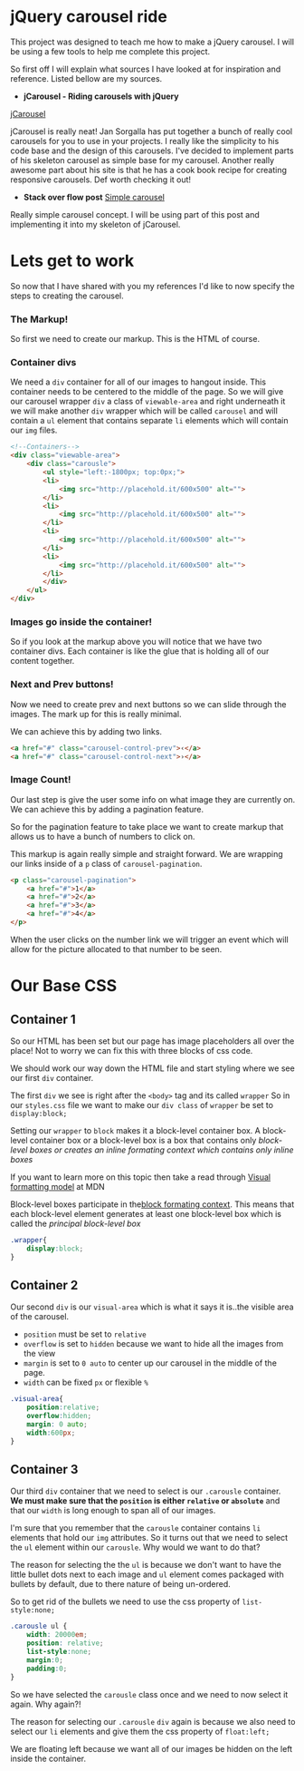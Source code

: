 # jQuery carousel ride
This project was designed to teach me how to make a jQuery carousel. I will be using a few tools to help me complete this project.

So first off I will explain what sources I have looked at for inspiration and reference. Listed bellow are my sources.

* **jCarousel  - Riding carousels with jQuery**

[jCarousel](http://sorgalla.com/jcarousel/docs/)

jCarousel is really neat! Jan Sorgalla has put together a bunch of really cool carousels for you to use in your projects. I really like the simplicity to his code base and the design of this carousels. I've decided to implement parts of his skeleton carousel as simple base for my carousel. Another really awesome part about his site is that he has a cook book recipe for creating responsive carousels. Def worth checking it out!

* **Stack over flow post**
[Simple carousel](http://stackoverflow.com/questions/12068734/jquery-simple-image-slideshow-tutorial)

Really simple carousel concept. I will be using part of this post and implementing it into my skeleton of jCarousel.

# Lets get to work

So now that I have shared with you my references I'd like to now specify the steps to creating the carousel.

### The Markup!
So first we need to create our markup. This is the HTML of course.

### Container divs

We need a `div` container for all of our images to hangout inside. This container needs to be centered to the middle of the page. So we will give our carousel wrapper `div` a class of `viewable-area` and right underneath it we will make another `div` wrapper which will be called `carousel` and will contain a `ul` element that contains separate `li` elements which will contain our `img` files.

```html
<!--Containers-->
<div class="viewable-area">
    <div class="carousle">
        <ul style="left:-1800px; top:0px;">
        <li>
            <img src="http://placehold.it/600x500" alt="">
        </li>
        <li>
            <img src="http://placehold.it/600x500" alt="">
        </li>
        <li>
            <img src="http://placehold.it/600x500" alt="">
        </li>
        <li>
            <img src="http://placehold.it/600x500" alt="">
        </li>
        </div>
    </ul>
</div>
```
### Images go inside the container!

So if you look at the markup above you will notice that we have two container divs. Each container is like the glue that is holding all of our content together.

### Next and Prev buttons!

Now we need to create prev and next buttons so we can slide through the images. The mark up for this is really minimal.

We can achieve this by adding two links.

```html
<a href="#" class="carousel-control-prev">‹</a>
<a href="#" class="carousel-control-next">›</a>
```
### Image Count!

Our last step is give the user some info on what image they are currently on. We can achieve this by adding a pagination feature.

So for the pagination feature to take place we want to create markup that allows us to have a bunch of numbers to click on.

This markup is again really simple and straight forward. We are wrapping our links inside of a `p` class of `carousel-pagination`.

```html
<p class="carousel-pagination">
    <a href="#">1</a>
    <a href="#">2</a>
    <a href="#">3</a>
    <a href="#">4</a>
</p>

```
When the user clicks on the number link we will trigger an event which will allow for the picture allocated to that number to be seen.

# Our Base CSS

## Container 1

So our HTML has been set but our page has image placeholders all over the place! Not to worry we can fix this with three blocks of css code.

We should work our way down the HTML file and start styling where we see our first `div` container.

The first `div` we see is right after the `<body>` tag and its called `wrapper` So in our `styles.css` file we want to make our `div class` of `wrapper` be set to `display:block;`

Setting our `wrapper` to `block` makes it a block-level container box. A block-level container box or a block-level box is a box that contains only *block-level boxes or creates an inline formating context which contains only inline boxes*  

If you want to learn more on this topic then take a read through [Visual formatting model](https://developer.mozilla.org/en-US/docs/Web/Guide/CSS/Visual_formatting_model) at MDN

Block-level boxes participate in the[block formating context](https://developer.mozilla.org/en-US/docs/Web/Guide/CSS/Block_formatting_context). This means that each block-level element generates at least one block-level box which is called the *principal block-level box*

```css
.wrapper{
    display:block;
}
```

## Container 2
Our second `div` is our `visual-area` which is what it says it is..the visible area of the carousel.

* `position` must be set to `relative`
* `overflow` is set to `hidden` because we want to hide all the images from  the view
* `margin` is set to `0 auto` to center up our carousel in the middle of the page.
* `width` can be fixed `px` or flexible `%`

```css
.visual-area{
    position:relative;
    overflow:hidden;
    margin: 0 auto;
    width:600px;
}
```
## Container 3

Our third `div` container that we need to select is our `.carousle` container. **We must make sure that the `position` is either `relative` or `absolute`** and that our `width` is long enough to span all of our images.

I'm sure that you remember that the `carousle` container contains `li` elements that hold our `img` attributes.
 So it turns out that we need to select the `ul` element within our `carousle`. Why would we want to do that?


The reason for selecting the the `ul` is because we don't want to have the little bullet dots next to each image and `ul` element comes packaged with bullets by default, due to there nature of being un-ordered.

So to get rid of the bullets we need to use the css property of `list-style:none;`  


```css
.carousle ul {
    width: 20000em;
    position: relative;
    list-style:none;
    margin:0;
    padding:0;
}
```

So we have selected the `carousle` class once and we need to now select it again. Why again?!

The reason for selecting our `.carousle` `div` again is because we also need to select our `li` elements and give them the css property of `float:left;`

We are floating left because we want all of our images be hidden on the left inside the container.
